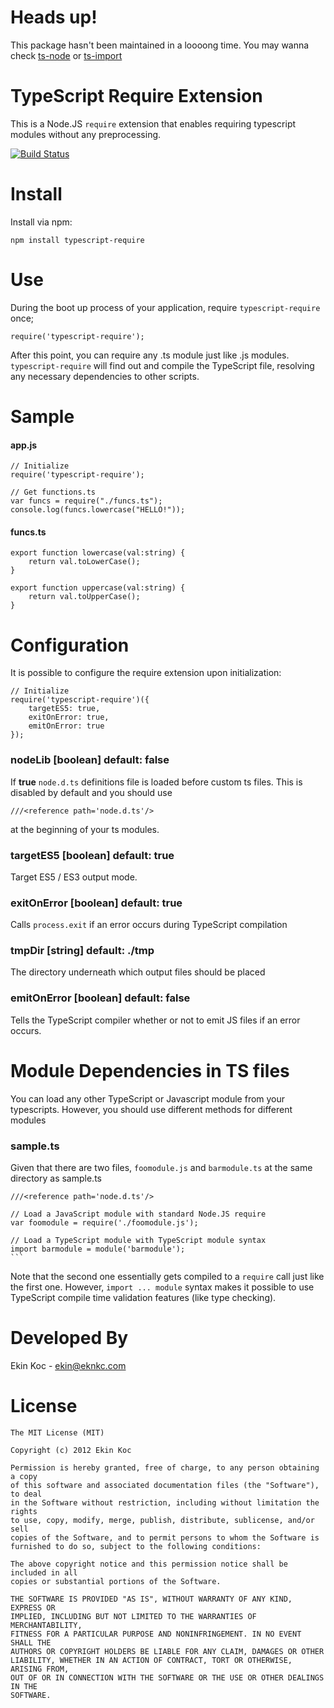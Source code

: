 # Heads up!

This package hasn't been maintained in a loooong time. You may wanna check [ts-node](https://www.npmjs.com/package/ts-node) or [ts-import](https://www.npmjs.com/package/ts-import)

# TypeScript Require Extension

This is a Node.JS `require` extension that enables requiring typescript modules without any preprocessing.

[![Build Status](https://travis-ci.org/theblacksmith/typescript-require.svg)](https://travis-ci.org/theblacksmith/typescript-require)

# Install

Install via npm:

    npm install typescript-require

# Use

During the boot up process of your application, require `typescript-require` once;

    require('typescript-require');

After this point, you can require any .ts module just like .js modules. `typescript-require` will find out
and compile the TypeScript file, resolving any necessary dependencies to other scripts.

# Sample

#### app.js

    // Initialize
    require('typescript-require');

    // Get functions.ts
    var funcs = require("./funcs.ts");
    console.log(funcs.lowercase("HELLO!"));

#### funcs.ts

    export function lowercase(val:string) {
        return val.toLowerCase();
    }

    export function uppercase(val:string) {
        return val.toUpperCase();
    }

# Configuration

It is possible to configure the require extension upon initialization:

    // Initialize
    require('typescript-require')({
        targetES5: true,
        exitOnError: true,
        emitOnError: true
    });

### nodeLib [boolean] default: false

If **true** `node.d.ts` definitions file is loaded before custom ts files. This is disabled by default and you should use

    ///<reference path='node.d.ts'/>

at the beginning of your ts modules.

### targetES5 [boolean] default: true

Target ES5 / ES3 output mode.

### exitOnError [boolean] default: true

Calls `process.exit` if an error occurs during TypeScript compilation

### tmpDir [string] default: ./tmp

The directory underneath which output files should be placed

### emitOnError [boolean] default: false

Tells the TypeScript compiler whether or not to emit JS files if an error occurs.

# Module Dependencies in TS files

You can load any other TypeScript or Javascript module from your typescripts. However, you should
use different methods for different modules

### sample.ts

Given that there are two files, `foomodule.js` and `barmodule.ts` at the same directory as sample.ts

    ///<reference path='node.d.ts'/>

    // Load a JavaScript module with standard Node.JS require
    var foomodule = require('./foomodule.js');

    // Load a TypeScript module with TypeScript module syntax
    import barmodule = module('barmodule');
    ```

Note that the second one essentially gets compiled to a `require` call just like the first one. However,
`import ... module` syntax makes it possible to use TypeScript compile time validation features (like type checking).

# Developed By

Ekin Koc - <ekin@eknkc.com>

# License

    The MIT License (MIT)

    Copyright (c) 2012 Ekin Koc

    Permission is hereby granted, free of charge, to any person obtaining a copy
    of this software and associated documentation files (the "Software"), to deal
    in the Software without restriction, including without limitation the rights
    to use, copy, modify, merge, publish, distribute, sublicense, and/or sell
    copies of the Software, and to permit persons to whom the Software is
    furnished to do so, subject to the following conditions:

    The above copyright notice and this permission notice shall be included in all
    copies or substantial portions of the Software.

    THE SOFTWARE IS PROVIDED "AS IS", WITHOUT WARRANTY OF ANY KIND, EXPRESS OR
    IMPLIED, INCLUDING BUT NOT LIMITED TO THE WARRANTIES OF MERCHANTABILITY,
    FITNESS FOR A PARTICULAR PURPOSE AND NONINFRINGEMENT. IN NO EVENT SHALL THE
    AUTHORS OR COPYRIGHT HOLDERS BE LIABLE FOR ANY CLAIM, DAMAGES OR OTHER
    LIABILITY, WHETHER IN AN ACTION OF CONTRACT, TORT OR OTHERWISE, ARISING FROM,
    OUT OF OR IN CONNECTION WITH THE SOFTWARE OR THE USE OR OTHER DEALINGS IN THE
    SOFTWARE.
